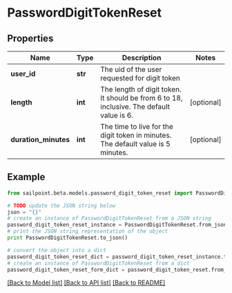 # PasswordDigitTokenReset


## Properties
Name | Type | Description | Notes
------------ | ------------- | ------------- | -------------
**user_id** | **str** | The uid of the user requested for digit token | 
**length** | **int** | The length of digit token. It should be from 6 to 18, inclusive. The default value is 6. | [optional] 
**duration_minutes** | **int** | The time to live for the digit token in minutes. The default value is 5 minutes. | [optional] 

## Example

```python
from sailpoint.beta.models.password_digit_token_reset import PasswordDigitTokenReset

# TODO update the JSON string below
json = "{}"
# create an instance of PasswordDigitTokenReset from a JSON string
password_digit_token_reset_instance = PasswordDigitTokenReset.from_json(json)
# print the JSON string representation of the object
print PasswordDigitTokenReset.to_json()

# convert the object into a dict
password_digit_token_reset_dict = password_digit_token_reset_instance.to_dict()
# create an instance of PasswordDigitTokenReset from a dict
password_digit_token_reset_form_dict = password_digit_token_reset.from_dict(password_digit_token_reset_dict)
```
[[Back to Model list]](../README.md#documentation-for-models) [[Back to API list]](../README.md#documentation-for-api-endpoints) [[Back to README]](../README.md)


